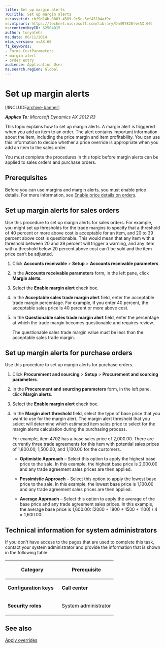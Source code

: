 ```yaml
---
title: Set up margin alerts
TOCTitle: Set up margin alerts
ms:assetid: cbf9d14b-8003-4589-9c5c-5ef45184af9c
ms:mtpsurl: https://technet.microsoft.com/library/Dn497828(v=AX.60)
ms:contentKeyID: 62504015
author: tonyafehr
ms.date: 06/11/2014
mtps_version: v=AX.60
f1_keywords:
- Forms.CustParameters
- margin alert
- order entry
audience: Application User
ms.search.region: Global
---
```


# Set up margin alerts 


[!INCLUDE[archive-banner](includes/archive-banner.md)]


_**Applies To:** Microsoft Dynamics AX 2012 R3_

This topic explains how to set up margin alerts. A margin alert is triggered when you add an item to an order. The alert contains important information about the item, including the price margin and item profitability. You can use this information to decide whether a price override is appropriate when you add an item to the sales order.

You must complete the procedures in this topic before margin alerts can be applied to sales orders and purchase orders.

## Prerequisites

Before you can use margins and margin alerts, you must enable price details. For more information, see [Enable price details on orders](enable-price-details-on-orders.md).

## Set up margin alerts for sales orders

Use this procedure to set up margin alerts for sales orders. For example, you might set up thresholds for the trade margins to specify that a threshold of 40 percent or more above cost is acceptable for an item, and 20 to 39 percent above cost is questionable. This would mean that any item with a threshold between 20 and 39 percent will trigger a warning, and any item with a threshold below 20 percent above cost can’t be sold and the item price can’t be adjusted.

1.  Click **Accounts receivable** \> **Setup** \> **Accounts receivable parameters**.

2.  In the **Accounts receivable parameters** form, in the left pane, click **Margin alerts**.

3.  Select the **Enable margin alert** check box.

4.  In the **Acceptable sales trade margin alert** field, enter the acceptable trade margin percentage. For example, if you enter 40 percent, the acceptable sales price is 40 percent or more above cost.

5.  In the **Questionable sales trade margin alert** field, enter the percentage at which the trade margin becomes questionable and requires review.
    
    The questionable sales trade margin value must be less than the acceptable sales trade margin.

## Set up margin alerts for purchase orders

Use this procedure to set up margin alerts for purchase orders.

1.  Click **Procurement and sourcing** \> **Setup** \> **Procurement and sourcing parameters**.

2.  In the **Procurement and sourcing parameters** form, in the left pane, click **Margin alerts**.

3.  Select the **Enable margin alert** check box.

4.  In the **Margin alert threshold** field, select the type of base price that you want to use for the margin alert. The margin alert threshold that you select will determine which estimated item sales price to select for the margin alerts calculation during the purchasing process.
    
    For example, item 4702 has a base sales price of 2,000.00. There are currently three trade agreements for this item with potential sales prices of 1,800.00, 1,500.00, and 1,100.00 for the customers.
    
      - **Optimistic Approach** – Select this option to apply the highest base price to the sale. In this example, the highest base price is 2,000.00 and any trade agreement sales prices are then applied.
    
      - **Pessimistic Approach** – Select this option to apply the lowest base price to the sale. In this example, the lowest base price is 1,100.00 and any trade agreement sales prices are then applied.
    
      - **Average Approach** – Select this option to apply the average of the base price and any trade agreement sales prices. In this example, the average base price is 1,600.00: (2000 + 1800 + 1500 + 1100) / 4 = 1,600.00.

## Technical information for system administrators

If you don't have access to the pages that are used to complete this task, contact your system administrator and provide the information that is shown in the following table.

<table>
<colgroup>
<col style="width: 50%" />
<col style="width: 50%" />
</colgroup>
<thead>
<tr class="header">
<th><p>Category</p></th>
<th><p>Prerequisite</p></th>
</tr>
</thead>
<tbody>
<tr class="odd">
<td><p><strong>Configuration keys</strong></p></td>
<td><p><strong>Call center</strong></p></td>
</tr>
<tr class="even">
<td><p><strong>Security roles</strong></p></td>
<td><p>System administrator</p></td>
</tr>
</tbody>
</table>


## See also

[Apply overrides](apply-overrides.md)

  


